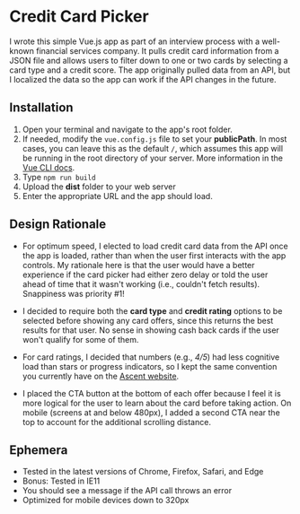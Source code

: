 # Credit Card Picker

I wrote this simple Vue.js app as part of an interview process with a well-known financial services company. It pulls credit card information from a JSON file and allows users to filter down to one or two cards by selecting a card type and a credit score. The app originally pulled data from an API, but I localized the data so the app can work if the API changes in the future.


## Installation

1. Open your terminal and navigate to the app's root folder. 
2. If needed, modify the `vue.config.js` file to set your **publicPath**. In most cases, you can leave this as the default `/`, which assumes this app will be running in the root directory of your server. More information in the [Vue CLI docs](https://cli.vuejs.org/config/#publicpath).
3. Type `npm run build`
4. Upload the **dist** folder to your web server
5. Enter the appropriate URL and the app should load.


## Design Rationale

* For optimum speed, I elected to load credit card data from the API once the app is loaded, rather than when the user first interacts with the app controls. My rationale here is that the user would have a better experience if the card picker had either zero delay or told the user ahead of time that it wasn't working (i.e., couldn't fetch results). Snappiness was priority #1!

* I decided to require both the **card type** and **credit rating** options to be selected before showing any card offers, since this returns the best results for that user. No sense in showing cash back cards if the user won't qualify for some of them.

* For card ratings, I decided that numbers (e.g., *4/5*) had less cognitive load than stars or progress indicators, so I kept the same convention you currently have on the [Ascent website](https://www.fool.com/the-ascent/api/creditcardrecommendations/).

* I placed the CTA button at the bottom of each offer because I feel it is more logical for the user to learn about the card before taking action. On mobile (screens at and below 480px), I added a second CTA near the top to account for the additional scrolling distance.


## Ephemera

* Tested in the latest versions of Chrome, Firefox, Safari, and Edge
* Bonus: Tested in IE11
* You should see a message if the API call throws an error
* Optimized for mobile devices down to 320px
